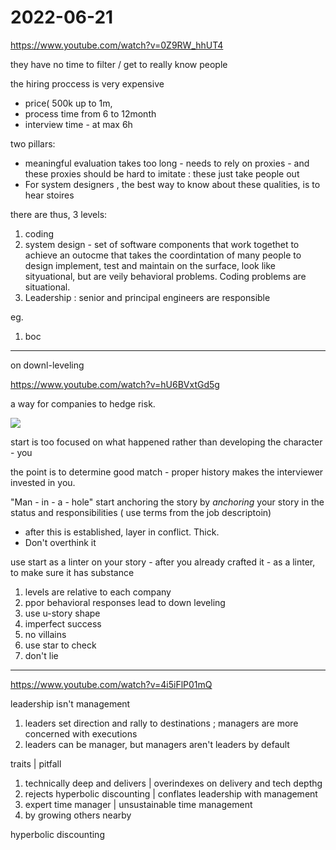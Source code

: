 # 2022-06-21


<https://www.youtube.com/watch?v=0Z9RW_hhUT4>

they have no time to filter / get to really know people

the hiring proccess is very expensive
* price( 500k up to 1m,
* process time from 6 to 12month 
* interview time - at max 6h


two pillars:
* meaningful evaluation takes too long - needs to rely on proxies - and these proxies should be hard to imitate : these just take people out
* For system designers , the best way to know about these qualities, is to hear stoires


there are thus, 3 levels:
1. coding
2. system design - set of software components that work togethet to achieve an outocme that takes the coordintation of many people to design implement, test and maintain
    on the surface, look like sityuational, but are veily behavioral problems. Coding problems are situational.
3. Leadership : senior and principal engineers are responsible 


eg.
1. boc

___

on downl-leveling

<https://www.youtube.com/watch?v=hU6BVxtGd5g>


a way for companies to hedge risk.

![](2022-06-21-20-16-25.png)
 
start is too focused on what happened rather than developing the character - you

the point is to determine good match - proper history makes the interviewer invested in you.


"Man - in - a - hole"
start anchoring the story by *anchoring* your story in the status and responsibilities ( use terms from the job descriptoin)
* after this is established, layer in conflict. Thick.
*  Don't overthink it 



use start as a linter on your story - after you already crafted it - as a linter, to make sure it has substance


1. levels are relative to each company
2. ppor behavioral responses lead to down leveling
3. use u-story shape
4. imperfect success
5. no villains
6. use star to check
7. don't lie

___

<https://www.youtube.com/watch?v=4i5iFlP01mQ>

leadership isn't management
1. leaders set direction and rally to destinations ; managers are more concerned with executions
2. leaders can be manager, but managers aren't leaders by default



traits | pitfall
1. technically deep and delivers | overindexes on delivery and tech depthg
2. rejects hyperbolic discounting | conflates leadership with management
3. expert time manager | unsustainable time management
4. by growing others nearby


hyperbolic discounting 




